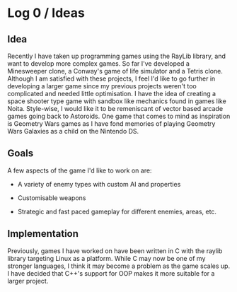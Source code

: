 Log 0 / Ideas
=============

## Idea

Recently I have taken up programming games using the RayLib library, and want to develop more complex games. So far I've developed a Minesweeper clone, a Conway's game of life simulator and a Tetris clone. Although I am satisfied with these projects, I feel I'd like to go further in developing a larger game since my previous projects weren't too complicated and needed little optimisation. I have the idea of creating a space shooter type game with sandbox like mechanics found in games like Noita. Style-wise, I would like it to be remeniscant of vector based arcade games going back to Astoroids. One game that comes to mind as inspiration is Geometry Wars games as I have fond memories of playing Geometry Wars Galaxies as a child on the Nintendo DS.

## Goals

A few aspects of the game I'd like to work on are:

 - A variety of enemy types with custom AI and properties

 - Customisable weapons

 - Strategic and fast paced gameplay for different enemies, areas, etc.

## Implementation

Previously, games I have worked on have been written in C with the raylib library targeting Linux as a platform. While C may now be one of my stronger languages, I think it may become a problem as the game scales up. I have decided that C++'s support for OOP makes it more suitable for a larger project.
